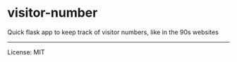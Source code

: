 # visitor-number

Quick flask app to keep track of visitor numbers, like in the 90s websites

---

License: MIT
